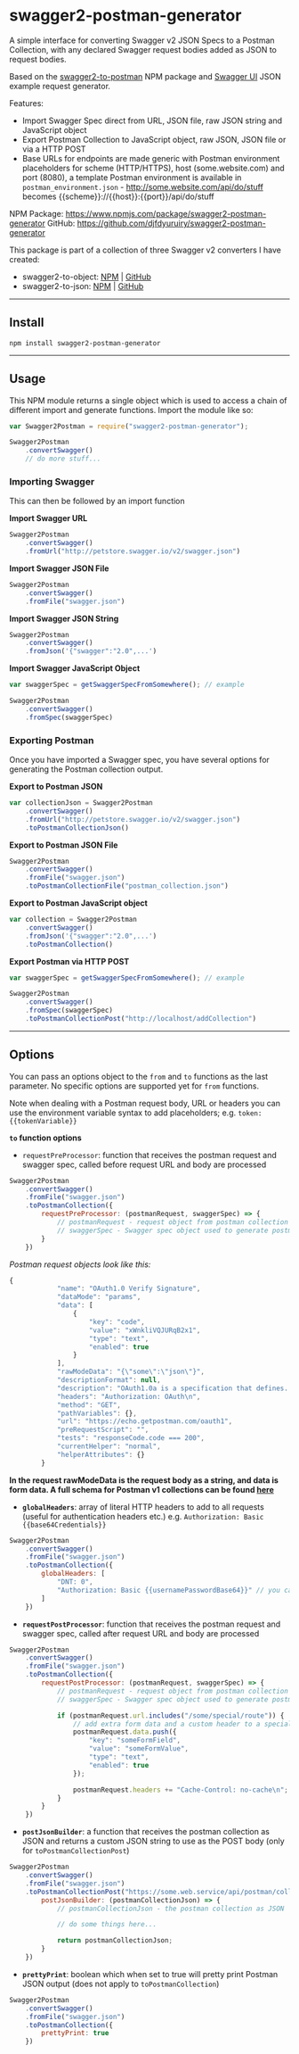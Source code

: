 # swagger2-postman-generator #

A simple interface for converting Swagger v2 JSON Specs to a Postman Collection, with any declared Swagger request bodies added as JSON to request bodies.

Based on the [swagger2-to-postman](https://github.com/postmanlabs/swagger2-to-postman) NPM package and [Swagger UI](https://github.com/swagger-api/swagger-ui) JSON example request generator.

Features:

- Import Swagger Spec direct from URL, JSON file, raw JSON string and JavaScript object 
- Export Postman Collection to JavaScript object, raw JSON, JSON file or via a HTTP POST
- Base URLs for endpoints are made generic with Postman environment placeholders for scheme (HTTP/HTTPS), host (some.website.com) and port (8080), a template Postman environment is available in ```postman_environment.json``` - http://some.website.com/api/do/stuff becomes {{scheme}}://{{host}}:{{port}}/api/do/stuff

NPM Package: https://www.npmjs.com/package/swagger2-postman-generator
GitHub: https://github.com/djfdyuruiry/swagger2-postman-generator

This package is part of a collection of three Swagger v2 converters I have created:

- swagger2-to-object: 
    [NPM](https://www.npmjs.com/package/swagger2-to-object) | [GitHub](https://github.com/djfdyuruiry/swagger2-to-object)
- swagger2-to-json:
    [NPM](https://www.npmjs.com/package/swagger2-to-json) | [GitHub](https://github.com/djfdyuruiry/swagger2-to-json)

---

## Install ##

``` shell
npm install swagger2-postman-generator
```

---

## Usage ##

This NPM module returns a single object which is used to access a chain of different import and generate functions. Import the module like so:

``` javascript
var Swagger2Postman = require("swagger2-postman-generator");

Swagger2Postman
    .convertSwagger()
    // do more stuff...
```

### Importing Swagger ###

This can then be followed by an import function

**Import Swagger URL**

``` javascript
Swagger2Postman
    .convertSwagger()
    .fromUrl("http://petstore.swagger.io/v2/swagger.json")
```

**Import Swagger JSON File**

``` javascript
Swagger2Postman
    .convertSwagger()
    .fromFile("swagger.json")
```

**Import Swagger JSON String**

``` javascript
Swagger2Postman
    .convertSwagger()
    .fromJson('{"swagger":"2.0",...')
```

**Import Swagger JavaScript Object**

``` javascript
var swaggerSpec = getSwaggerSpecFromSomewhere(); // example

Swagger2Postman
    .convertSwagger()
    .fromSpec(swaggerSpec)
```

### Exporting Postman ###

Once you have imported a Swagger spec, you have several options for generating the Postman collection output.


**Export to Postman JSON**

``` javascript
var collectionJson = Swagger2Postman
    .convertSwagger()
    .fromUrl("http://petstore.swagger.io/v2/swagger.json")
    .toPostmanCollectionJson()
```

**Export to Postman JSON File**

``` javascript
Swagger2Postman
    .convertSwagger()
    .fromFile("swagger.json")
    .toPostmanCollectionFile("postman_collection.json")
```

**Export to Postman JavaScript object**

``` javascript
var collection = Swagger2Postman
    .convertSwagger()
    .fromJson('{"swagger":"2.0",...')
    .toPostmanCollection()
```

**Export Postman via HTTP POST**

``` javascript
var swaggerSpec = getSwaggerSpecFromSomewhere(); // example

Swagger2Postman
    .convertSwagger()
    .fromSpec(swaggerSpec)
    .toPostmanCollectionPost("http://localhost/addCollection")
```

---

## Options ##

You can pass an options object to the ```from``` and ```to``` functions as the last parameter. No specific options are supported yet for ```from``` functions. 

Note when dealing with a Postman request body, URL or headers you can use the environment variable syntax to add placeholders; e.g. ```token: {{tokenVariable}}```

**```to``` function options**

- ```requestPreProcessor```: function that receives the postman request and swagger spec, called before request URL and body are processed


``` javascript
Swagger2Postman
    .convertSwagger()
    .fromFile("swagger.json")
    .toPostmanCollection({
        requestPreProcessor: (postmanRequest, swaggerSpec) => {
            // postmanRequest - request object from postman collection
            // swaggerSpec - Swagger spec object used to generate postman collection
        }
    })
```

*Postman request objects look like this:*

``` javascript
{
			"name": "OAuth1.0 Verify Signature",
			"dataMode": "params",
			"data": [
				{
					"key": "code",
					"value": "xWnkliVQJURqB2x1",
					"type": "text",
					"enabled": true
				}
			],
			"rawModeData": "{\"some\":\"json\"}",
			"descriptionFormat": null,
			"description": "OAuth1.0a is a specification that defines....",
			"headers": "Authorization: OAuth\n",
			"method": "GET",
			"pathVariables": {},
			"url": "https://echo.getpostman.com/oauth1",
			"preRequestScript": "",
			"tests": "responseCode.code === 200",
			"currentHelper": "normal",
			"helperAttributes": {}
		}
```

**In the request rawModeData is the request body as a string, and data is form data. A full schema for Postman v1 collections can be found [here](https://raw.githubusercontent.com/postmanlabs/schemas/develop/json/collection/v1.0.0/index.json)**

- **```globalHeaders```**: array of literal HTTP headers to add to all requests (useful for authentication headers etc.) e.g. ```Authorization: Basic {{base64Credentials}}```

``` javascript
Swagger2Postman
    .convertSwagger()
    .fromFile("swagger.json")
    .toPostmanCollection({
        globalHeaders: [
            "DNT: 0",
            "Authorization: Basic {{usernamePasswordBase64}}" // you can use postman variables here
        ]
    })
```

- **```requestPostProcessor```**: function that receives the postman request and swagger spec, called after request URL and body are processed

``` javascript
Swagger2Postman
    .convertSwagger()
    .fromFile("swagger.json")
    .toPostmanCollection({
        requestPostProcessor: (postmanRequest, swaggerSpec) => {
            // postmanRequest - request object from postman collection
            // swaggerSpec - Swagger spec object used to generate postman collection

            if (postmanRequest.url.includes("/some/special/route")) {
                // add extra form data and a custom header to a special route (e.g. login)
                postmanRequest.data.push({
                    "key": "someFormField",
                    "value": "someFormValue",
                    "type": "text",
                    "enabled": true
                });

                postmanRequest.headers += "Cache-Control: no-cache\n";
            }
        }
    })
```

- **```postJsonBuilder```**: a function that receives the postman collection as JSON and returns a custom JSON string to use as the POST body (only for ```toPostmanCollectionPost```)

``` javascript
Swagger2Postman
    .convertSwagger()
    .fromFile("swagger.json")
    .toPostmanCollectionPost("https://some.web.service/api/postman/collections", {
        postJsonBuilder: (postmanCollectionJson) => {
            // postmanCollectionJson - the postman collection as JSON

            // do some things here...

            return postmanCollectionJson;
        }
    })
```

- **```prettyPrint```**: boolean which when set to true will pretty print Postman JSON output (does not apply to ```toPostmanCollection```)

``` javascript
Swagger2Postman
    .convertSwagger()
    .fromFile("swagger.json")
    .toPostmanCollection({
        prettyPrint: true
    })
```